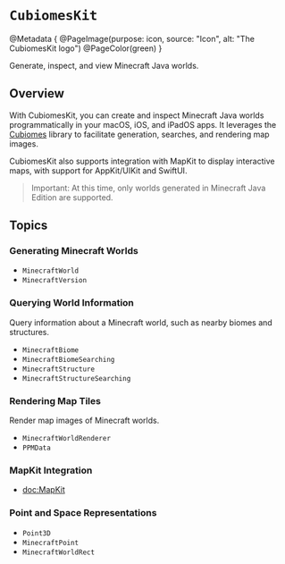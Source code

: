 # ``CubiomesKit``

@Metadata {
    @PageImage(purpose: icon, source: "Icon", alt: "The CubiomesKit logo")
    @PageColor(green)
}

Generate, inspect, and view Minecraft Java worlds.

## Overview

With CubiomesKit, you can create and inspect Minecraft Java worlds
programmatically in your macOS, iOS, and iPadOS apps. It leverages the
[Cubiomes](https://github.com/Cubitect/cubiomes) library to facilitate
generation, searches, and rendering map images.

CubiomesKit also supports integration with MapKit to display interactive
maps, with support for AppKit/UIKit and SwiftUI.

> Important: At this time, only worlds generated in Minecraft Java Edition
> are supported.

## Topics

### Generating Minecraft Worlds

- ``MinecraftWorld``
- ``MinecraftVersion``

### Querying World Information

Query information about a Minecraft world, such as nearby biomes and
structures.

- ``MinecraftBiome``
- ``MinecraftBiomeSearching``
- ``MinecraftStructure``
- ``MinecraftStructureSearching``

### Rendering Map Tiles

Render map images of Minecraft worlds.

- ``MinecraftWorldRenderer``
- ``PPMData``

### MapKit Integration

- <doc:MapKit> 

### Point and Space Representations

- ``Point3D``
- ``MinecraftPoint``
- ``MinecraftWorldRect``

